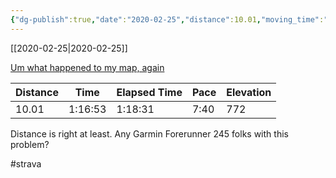 ```yaml
---
{"dg-publish":true,"date":"2020-02-25","distance":10.01,"moving_time":"1:16:53","elapsed_time":"1:18:31","pace":"7:40","total_elevation_gain":772,"url":"https://www.strava.com/activities/3132470532","permalink":"/01-personal/strava/2020-02-25-um-what-happened-to-my-map-again/","dgPassFrontmatter":true}
---
```



[[2020-02-25\|2020-02-25]]

[Um what happened to my map, again](https://www.strava.com/activities/3132470532)

| Distance | Time    | Elapsed Time | Pace | Elevation |
| -------- | ------- | ------------ | ---- | --------- |
| 10.01    | 1:16:53 | 1:18:31      | 7:40 | 772       |


Distance is right at least. Any Garmin Forerunner 245 folks with this problem?

#strava
